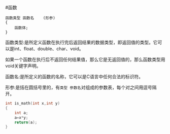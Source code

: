 #函数
```text
函数类型 函数名	(形参)
{
	函数体;
}
```
函数类型:是所定义函数在执行完后返回结果的数据类型，即返回值的类型。它可以是int、float、double、char、void。

如果一个函数在执行后不返回任何结果值，那么它是无返回值的，那么函数类型用void关键字声明。

函数名:是所定义的函数的名称，它可以是C语言中任何合法的标识符。

形参:是括在圆括号里的，有`类型 参数名`对组成的参数表，每个对之间用逗号隔开。
```c
int is_math(int x,int y)
{
	int a;
	a=x*y;
	return(a);
}
```

